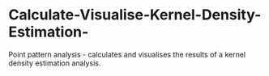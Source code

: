# Calculate-Visualise-Kernel-Density-Estimation-
Point pattern analysis - calculates and visualises the results of a kernel density estimation analysis. 
